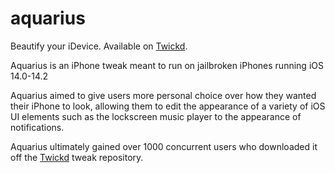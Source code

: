 # aquarius
 
Beautify your iDevice. Available on [Twickd](https://repo.twickd.com/package/com.twickd.nico-carbone.aquarius).

Aquarius is an iPhone tweak meant to run on jailbroken iPhones running iOS 14.0-14.2

Aquarius aimed to give users more personal choice over how they wanted their iPhone to look, allowing them to edit the appearance of a variety of iOS UI elements such as the lockscreen music player to the appearance of notifications.

Aquarius ultimately gained over 1000 concurrent users who downloaded it off the [Twickd](https://repo.twickd.com/package/com.twickd.nico-carbone.aquarius) tweak repository.


